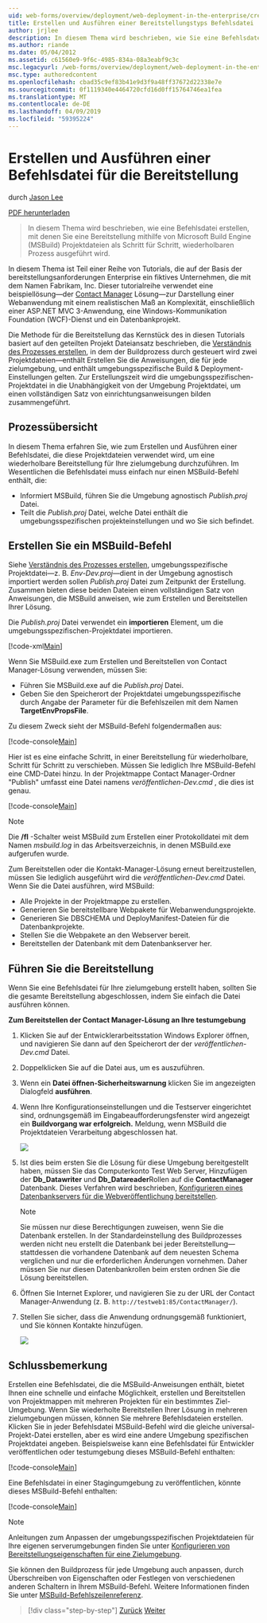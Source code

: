 ```yaml
---
uid: web-forms/overview/deployment/web-deployment-in-the-enterprise/creating-and-running-a-deployment-command-file
title: Erstellen und Ausführen einer Bereitstellungstyps Befehlsdatei | Microsoft-Dokumentation
author: jrjlee
description: In diesem Thema wird beschrieben, wie Sie eine Befehlsdatei erstellen, mit denen Sie eine Bereitstellung mithilfe von Microsoft Build Engine (MSBuild) Projektdateien als einen Schritt für Schritt, erneut ausführen...
ms.author: riande
ms.date: 05/04/2012
ms.assetid: c61560e9-9f6c-4985-834a-08a3eabf9c3c
msc.legacyurl: /web-forms/overview/deployment/web-deployment-in-the-enterprise/creating-and-running-a-deployment-command-file
msc.type: authoredcontent
ms.openlocfilehash: cbad35c9ef83b41e9d3f9a48ff37672d22338e7e
ms.sourcegitcommit: 0f1119340e4464720cfd16d0ff15764746ea1fea
ms.translationtype: MT
ms.contentlocale: de-DE
ms.lasthandoff: 04/09/2019
ms.locfileid: "59395224"
---
```

# <a name="creating-and-running-a-deployment-command-file"></a>Erstellen und Ausführen einer Befehlsdatei für die Bereitstellung

durch [Jason Lee](https://github.com/jrjlee)

[PDF herunterladen](https://msdnshared.blob.core.windows.net/media/MSDNBlogsFS/prod.evol.blogs.msdn.com/CommunityServer.Blogs.Components.WeblogFiles/00/00/00/63/56/8130.DeployingWebAppsInEnterpriseScenarios.pdf)

> In diesem Thema wird beschrieben, wie eine Befehlsdatei erstellen, mit denen Sie eine Bereitstellung mithilfe von Microsoft Build Engine (MSBuild) Projektdateien als Schritt für Schritt, wiederholbaren Prozess ausgeführt wird.


In diesem Thema ist Teil einer Reihe von Tutorials, die auf der Basis der bereitstellungsanforderungen Enterprise ein fiktives Unternehmen, die mit dem Namen Fabrikam, Inc. Dieser tutorialreihe verwendet eine beispiellösung&#x2014;der [Contact Manager](the-contact-manager-solution.md) Lösung&#x2014;zur Darstellung einer Webanwendung mit einem realistischen Maß an Komplexität, einschließlich einer ASP.NET MVC 3-Anwendung, eine Windows-Kommunikation Foundation (WCF)-Dienst und ein Datenbankprojekt.

Die Methode für die Bereitstellung das Kernstück des in diesen Tutorials basiert auf den geteilten Projekt Dateiansatz beschrieben, die [Verständnis des Prozesses erstellen](understanding-the-build-process.md), in dem der Buildprozess durch gesteuert wird zwei Projektdateien&#x2014;enthält Erstellen Sie die Anweisungen, die für jede zielumgebung, und enthält umgebungsspezifische Build & Deployment-Einstellungen gelten. Zur Erstellungszeit wird die umgebungsspezifischen-Projektdatei in die Unabhängigkeit von der Umgebung Projektdatei, um einen vollständigen Satz von einrichtungsanweisungen bilden zusammengeführt.

## <a name="process-overview"></a>Prozessübersicht

In diesem Thema erfahren Sie, wie zum Erstellen und Ausführen einer Befehlsdatei, die diese Projektdateien verwendet wird, um eine wiederholbare Bereitstellung für Ihre zielumgebung durchzuführen. Im Wesentlichen die Befehlsdatei muss einfach nur einen MSBuild-Befehl enthält, die:

- Informiert MSBuild, führen Sie die Umgebung agnostisch *Publish.proj* Datei.
- Teilt die *Publish.proj* Datei, welche Datei enthält die umgebungsspezifischen projekteinstellungen und wo Sie sich befindet.

## <a name="create-an-msbuild-command"></a>Erstellen Sie ein MSBuild-Befehl

Siehe [Verständnis des Prozesses erstellen](understanding-the-build-process.md), umgebungsspezifische Projektdatei&#x2014;z. B. *Env-Dev.proj*&#x2014;dient in der Umgebung agnostisch importiert werden sollen *Publish.proj* Datei zum Zeitpunkt der Erstellung. Zusammen bieten diese beiden Dateien einen vollständigen Satz von Anweisungen, die MSBuild anweisen, wie zum Erstellen und Bereitstellen Ihrer Lösung.

Die *Publish.proj* Datei verwendet ein **importieren** Element, um die umgebungsspezifischen-Projektdatei importieren.


[!code-xml[Main](creating-and-running-a-deployment-command-file/samples/sample1.xml)]


Wenn Sie MSBuild.exe zum Erstellen und Bereitstellen von Contact Manager-Lösung verwenden, müssen Sie:

- Führen Sie MSBuild.exe auf die *Publish.proj* Datei.
- Geben Sie den Speicherort der Projektdatei umgebungsspezifische durch Angabe der Parameter für die Befehlszeilen mit dem Namen **TargetEnvPropsFile**.

Zu diesem Zweck sieht der MSBuild-Befehl folgendermaßen aus:


[!code-console[Main](creating-and-running-a-deployment-command-file/samples/sample2.cmd)]


Hier ist es eine einfache Schritt, in einer Bereitstellung für wiederholbare, Schritt für Schritt zu verschieben. Müssen Sie lediglich Ihre MSBuild-Befehl eine CMD-Datei hinzu. In der Projektmappe Contact Manager-Ordner "Publish" umfasst eine Datei namens *veröffentlichen-Dev.cmd* , die dies ist genau.


[!code-console[Main](creating-and-running-a-deployment-command-file/samples/sample3.cmd)]


> [!NOTE]
> Die **/fl** -Schalter weist MSBuild zum Erstellen einer Protokolldatei mit dem Namen *msbuild.log* in das Arbeitsverzeichnis, in denen MSBuild.exe aufgerufen wurde.


Zum Bereitstellen oder die Kontakt-Manager-Lösung erneut bereitzustellen, müssen Sie lediglich ausgeführt wird die *veröffentlichen-Dev.cmd* Datei. Wenn Sie die Datei ausführen, wird MSBuild:

- Alle Projekte in der Projektmappe zu erstellen.
- Generieren Sie bereitstellbare Webpakete für Webanwendungsprojekte.
- Generieren Sie DBSCHEMA und DeployManifest-Dateien für die Datenbankprojekte.
- Stellen Sie die Webpakete an den Webserver bereit.
- Bereitstellen der Datenbank mit dem Datenbankserver her.

## <a name="run-the-deployment"></a>Führen Sie die Bereitstellung

Wenn Sie eine Befehlsdatei für Ihre zielumgebung erstellt haben, sollten Sie die gesamte Bereitstellung abgeschlossen, indem Sie einfach die Datei ausführen können.

**Zum Bereitstellen der Contact Manager-Lösung an Ihre testumgebung**

1. Klicken Sie auf der Entwicklerarbeitsstation Windows Explorer öffnen, und navigieren Sie dann auf den Speicherort der der *veröffentlichen-Dev.cmd* Datei.
2. Doppelklicken Sie auf die Datei aus, um es auszuführen.
3. Wenn ein **Datei öffnen-Sicherheitswarnung** klicken Sie im angezeigten Dialogfeld **ausführen**.
4. Wenn Ihre Konfigurationseinstellungen und die Testserver eingerichtet sind, ordnungsgemäß im Eingabeaufforderungsfenster wird angezeigt ein **Buildvorgang war erfolgreich.** Meldung, wenn MSBuild die Projektdateien Verarbeitung abgeschlossen hat.

    ![](creating-and-running-a-deployment-command-file/_static/image1.png)
5. Ist dies beim ersten Sie die Lösung für diese Umgebung bereitgestellt haben, müssen Sie das Computerkonto Test Web Server, Hinzufügen der **Db\_Datawriter** und **Db\_Datareader**Rollen auf die **ContactManager** Datenbank. Dieses Verfahren wird beschrieben, [Konfigurieren eines Datenbankservers für die Webveröffentlichung bereitstellen](../configuring-server-environments-for-web-deployment/configuring-a-database-server-for-web-deploy-publishing.md).

    > [!NOTE]
    > Sie müssen nur diese Berechtigungen zuweisen, wenn Sie die Datenbank erstellen. In der Standardeinstellung des Buildprozesses werden nicht neu erstellt die Datenbank bei jeder Bereitstellung&#x2014;stattdessen die vorhandene Datenbank auf dem neuesten Schema verglichen und nur die erforderlichen Änderungen vornehmen. Daher müssen Sie nur diesen Datenbankrollen beim ersten ordnen Sie die Lösung bereitstellen.
6. Öffnen Sie Internet Explorer, und navigieren Sie zu der URL der Contact Manager-Anwendung (z. B. `http://testweb1:85/ContactManager/`).
7. Stellen Sie sicher, dass die Anwendung ordnungsgemäß funktioniert, und Sie können Kontakte hinzufügen.

    ![](creating-and-running-a-deployment-command-file/_static/image2.png)

## <a name="conclusion"></a>Schlussbemerkung

Erstellen eine Befehlsdatei, die die MSBuild-Anweisungen enthält, bietet Ihnen eine schnelle und einfache Möglichkeit, erstellen und Bereitstellen von Projektmappen mit mehreren Projekten für ein bestimmtes Ziel-Umgebung. Wenn Sie wiederholte Bereitstellen Ihrer Lösung in mehreren zielumgebungen müssen, können Sie mehrere Befehlsdateien erstellen. Klicken Sie in jeder Befehlsdatei MSBuild-Befehl wird die gleiche universal-Projekt-Datei erstellen, aber es wird eine andere Umgebung spezifischen Projektdatei angeben. Beispielsweise kann eine Befehlsdatei für Entwickler veröffentlichen oder testumgebung dieses MSBuild-Befehl enthalten:


[!code-console[Main](creating-and-running-a-deployment-command-file/samples/sample4.cmd)]


Eine Befehlsdatei in einer Stagingumgebung zu veröffentlichen, könnte dieses MSBuild-Befehl enthalten:


[!code-console[Main](creating-and-running-a-deployment-command-file/samples/sample5.cmd)]


> [!NOTE]
> Anleitungen zum Anpassen der umgebungsspezifischen Projektdateien für Ihre eigenen serverumgebungen finden Sie unter [Konfigurieren von Bereitstellungseigenschaften für eine Zielumgebung](../configuring-server-environments-for-web-deployment/configuring-deployment-properties-for-a-target-environment.md).


Sie können den Buildprozess für jede Umgebung auch anpassen, durch Überschreiben von Eigenschaften oder Festlegen von verschiedenen anderen Schaltern in Ihrem MSBuild-Befehl. Weitere Informationen finden Sie unter [MSBuild-Befehlszeilenreferenz](https://msdn.microsoft.com/library/ms164311.aspx).

> [!div class="step-by-step"]
> [Zurück](deploying-database-projects.md)
> [Weiter](manually-installing-web-packages.md)
